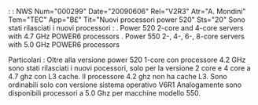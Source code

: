  :  : NWS Num="000299" Date="20090606" Rel="V2R3" Atr="A. Mondini" Tem="TEC" App="B£" Tit="Nuovi processori power 520" Sts="20"
Sono stati rilasciati i nuovi processori : 
. Power 520 2-core and 4-core servers with 4.7 GHz  POWER6 processors
. Power 550 2-, 4-, 6-, 8-core servers with 5.0  GHz POWER6 processors

Particolari : 
Oltre alla versione  power 520 1-core con processore  4.2 GHz sono stati rilasciati i nuovi pocessori, solo per la versione 2 core e 4 core a 4.7 ghz con L3 cache. Il processore 4.2 ghz non ha cache L3.
Sono ordinabili solo con versione sistema operativo V6R1
Analogamente sono disponibili processori a 5.0 Ghz per macchine modello 550.
